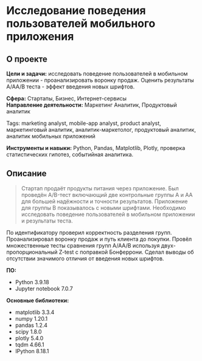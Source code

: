 # Исследование поведения пользователей мобильного приложения

## О проекте
**Цели и задачи:** исследовать поведение пользователей в мобильном приложении - проанализировать воронку продаж. Оценить результаты A/AA/B теста - эффект введения новых шрифтов.

**Сфера:** Стартапы, Бизнес, Интернет-сервисы\
**Направление деятельности:** Маркетинг Аналитик, Продуктовый аналитик

Tags: marketing analyst, mobile-app analyst, product analyst, маркетинговый аналитик, аналитик-маркетолог, продуктовый аналитик, аналитик мобильных приложений

**Инструменты и навыки:** Python, Pandas, Matplotlib, Plotly, проверка статистических гипотез, событийная аналитика.

## Описание
>Стартап продаёт продукты питания через приложение. Был проведён A/B-тест включающий две контрольные группы A и AA для большей надёжности и точности результатов. Приложение для группы B показывалось с новыми шрифтами. Необходимо исследовать поведение пользователей в мобильном приложении и результаты теста. 

По идентификатору проверил корректность разделения групп. Проанализировал воронку продаж и путь клиента до покупки. Провёл множественные тесты сравнения групп A/AA/B используя двух-пропорциональный Z-test с поправкой Бонферрони. Сделал выводы об отсутствии значимого отличия от введения новых шрифтов.

**ПО:**
+ Python 3.9.18
+ Jupyter notebook 7.0.7

**Основные библиотеки:**
- matplotlib 3.3.4
- numpy 1.20.1
- pandas 1.2.4
- scipy 1.8.0
- plotly 5.4.0
- tqdm 4.66.1
- IPython 8.18.1

